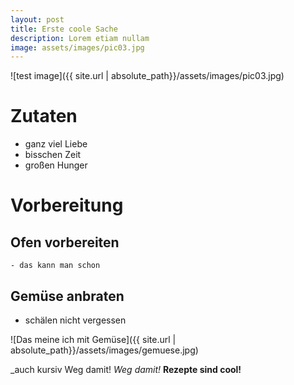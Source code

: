 ```yaml
---
layout: post
title: Erste coole Sache
description: Lorem etiam nullam
image: assets/images/pic03.jpg
---
```

![test image]({{ site.url | absolute_path}}/assets/images/pic03.jpg)


# Zutaten
  - ganz viel Liebe
  - bisschen Zeit
  - großen Hunger
# Vorbereitung
## Ofen vorbereiten
    - das kann man schon
## Gemüse anbraten
  - schälen nicht vergessen

![Das meine ich mit Gemüse]({{ site.url | absolute_path}}/assets/images/gemuese.jpg)

_auch kursiv Weg damit!
*Weg damit!*
**Rezepte sind cool!**
